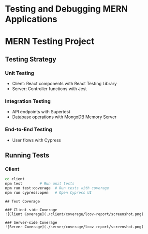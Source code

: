 
# Testing and Debugging MERN Applications
# MERN Testing Project

## Testing Strategy

### Unit Testing
- Client: React components with React Testing Library
- Server: Controller functions with Jest

### Integration Testing
- API endpoints with Supertest
- Database operations with MongoDB Memory Server

### End-to-End Testing
- User flows with Cypress

## Running Tests

### Client
```bash
cd client
npm test        # Run unit tests
npm run test:coverage  # Run tests with coverage
npm run cypress:open   # Open Cypress UI
```


```
## Test Coverage

### Client-side Coverage
![Client Coverage](./client/coverage/lcov-report/screenshot.png)

### Server-side Coverage
![Server Coverage](./server/coverage/lcov-report/screenshot.png)
